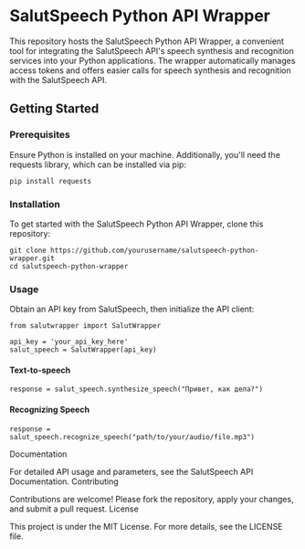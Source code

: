 
# SalutSpeech Python API Wrapper

This repository hosts the SalutSpeech Python API Wrapper, a convenient tool for integrating the SalutSpeech API's speech synthesis and recognition services into your Python applications.
The wrapper automatically manages access tokens and offers easier calls for speech synthesis and recognition with the SalutSpeech API.

## Getting Started
### Prerequisites

Ensure Python is installed on your machine. Additionally, you'll need the requests library, which can be installed via pip:
    
    pip install requests

### Installation

To get started with the SalutSpeech Python API Wrapper, clone this repository:


    git clone https://github.com/yourusername/salutspeech-python-wrapper.git
    cd salutspeech-python-wrapper

### Usage

Obtain an API key from SalutSpeech, then initialize the API client:
    
    from salutwrapper import SalutWrapper
    
    api_key = 'your_api_key_here'
    salut_speech = SalutWrapper(api_key)

#### Text-to-speech

    response = salut_speech.synthesize_speech("Привет, как дела?")

#### Recognizing Speech

    response = salut_speech.recognize_speech("path/to/your/audio/file.mp3")

Documentation

For detailed API usage and parameters, see the SalutSpeech API Documentation.
Contributing

Contributions are welcome! Please fork the repository, apply your changes, and submit a pull request.
License

This project is under the MIT License. For more details, see the LICENSE file.
